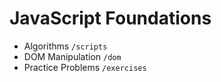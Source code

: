 # JavaScript Foundations 

* Algorithms `/scripts`
* DOM Manipulation `/dom`
* Practice Problems `/exercises`
